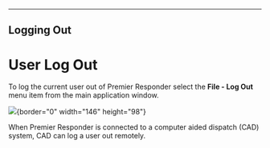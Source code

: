   -----------------
  **Logging Out**
  -----------------

# User Log Out

To log the current user out of Premier Responder select the **File - Log
Out** menu item from the main application window.

![](Logging%20Out_files/image001.png){border="0" width="146"
height="98"}

When Premier Responder is connected to a computer aided dispatch (CAD)
system, CAD can log a user out remotely.
